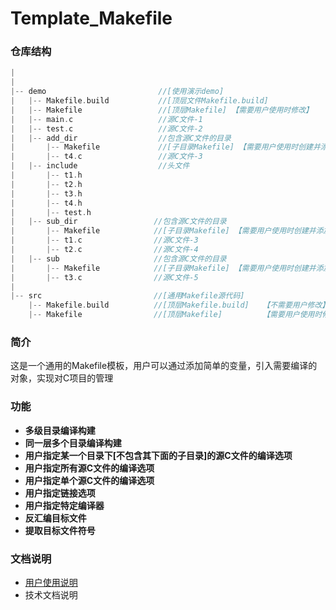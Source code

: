 # Template_Makefile

### 仓库结构

```c
|
|
|-- demo                         //[使用演示demo]
|	|-- Makefile.build           //[顶层文件Makefile.build]
|	|-- Makefile                 //[顶层Makefile] 【需要用户使用时修改】
|	|-- main.c                   //源C文件-1
|	|-- test.c                   //源C文件-2
|	|-- add_dir                  //包含源C文件的目录
|		|-- Makefile             //[子目录Makefile] 【需要用户使用时创建并添加内容】
|		|-- t4.c                 //源C文件-3
|	|-- include                  //头文件
|		|-- t1.h
|		|-- t2.h
|		|-- t3.h
|		|-- t4.h
|		|-- test.h
|	|-- sub_dir                 //包含源C文件的目录
|		|-- Makefile            //[子目录Makefile] 【需要用户使用时创建并添加内容】
|		|-- t1.c                //源C文件-3
|		|-- t2.c                //源C文件-4
|	|-- sub                     //包含源C文件的目录
|		|-- Makefile            //[子目录Makefile] 【需要用户使用时创建并添加内容】
|		|-- t3.c                //源C文件-5
|
|-- src                         //[通用Makefile源代码]
	|-- Makefile.build          //[顶层Makefile.build]   【不需要用户修改】		
	|-- Makefile                //[顶层Makefile]         【需要用户使用时修改】
```

### 简介

这是一个通用的Makefile模板，用户可以通过添加简单的变量，引入需要编译的对象，实现对C项目的管理

### 功能

- **多级目录编译构建**
- **同一层多个目录编译构建**
- **用户指定某一个目录下[不包含其下面的子目录]的源C文件的编译选项**
- **用户指定所有源C文件的编译选项**
- **用户指定单个源C文件的编译选项**
- **用户指定链接选项**
- **用户指定特定编译器**
- **反汇编目标文件**
- **提取目标文件符号**

### 文档说明

- [用户使用说明](./doc/User_Manual.md)
- 技术文档说明
